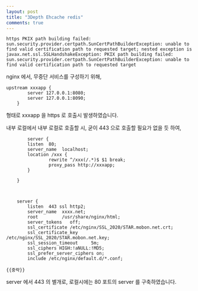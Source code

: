 ```yaml
---
layout: post
title: "3Depth Ehcache redis"
comments: true
---
```



```
https PKIX path building failed: sun.security.provider.certpath.SunCertPathBuilderException: unable to find valid certification path to requested target; nested exception is javax.net.ssl.SSLHandshakeException: PKIX path building failed: sun.security.provider.certpath.SunCertPathBuilderException: unable to find valid certification path to requested target
```

nginx 에서, 무중단 서비스를 구성하기 위해,


```
upstream xxxapp {
        server 127.0.0.1:8080;
        server 127.0.0.1:8090;
    }
```

형태로 xxxapp 을 https 로 호출시 발생하였습니다.

내부 로컬에서 내부 로컬로 호출할 시,
굳이 443 으로 호출할 필요가 없을 듯 하여,

```
		server {
        listen  80;
        server_name  localhost;
        location /xxx {
                rewrite ^/xxx(/.*)$ $1 break;
                proxy_pass http://xxxapp;
        }

    }



    server {
        listen  443 ssl http2;
        server_name  xxxx.net;
        root         /usr/share/nginx/html;
        server_tokens   off;
        ssl_certificate /etc/nginx/SSL_2020/STAR.mobon.net.crt;
        ssl_certificate_key     /etc/nginx/SSL_2020/STAR.mobon.net.key;
        ssl_session_timeout     5m;
        ssl_ciphers HIGH:!aNULL:!MD5;
        ssl_prefer_server_ciphers on;
        include /etc/nginx/default.d/*.conf;

{{중략}}
```
server 에서 443 의 별개로, 로컬시에는 80 포트의 server 를 구축하였습니다.
